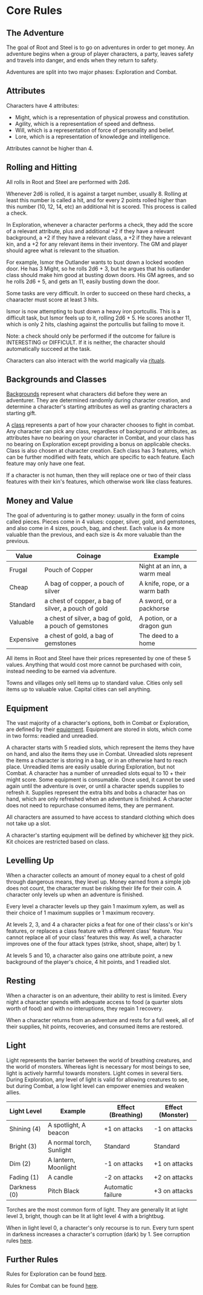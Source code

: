 # Core Rules

## The Adventure

The goal of Root and Steel is to go on adventures in order to get money. An adventure begins when a group of player characters, a party, leaves safety and travels into danger, and ends when they return to safety.

Adventures are split into two major phases: Exploration and Combat.

## Attributes

Characters have 4 attributes:
- Might, which is a representation of physical prowess and constitution.
- Agility, which is a representation of speed and deftness.
- Will, which is a representation of force of personality and belief.
- Lore, which is a representation of knowledge and intelligence.

Attributes cannot be higher than 4.

## Rolling and Hitting

All rolls in Root and Steel are performed with 2d6. 

Whenever 2d6 is rolled, it is against a target number, usually 8. Rolling at least this number is called a hit, and for every 2 points rolled higher than this number (10, 12, 14, etc) an additional hit is scored. This process is called a check.

In Exploration, whenever a character performs a check, they add the score of a relevant attribute, plus and additional +2 if they have a relevant background, a +2 if they have a relevant class, a +2 if they have a relevant kin, and a +2 for any relevant items in their inventory. The GM and player should agree what is relevant to the situation.

For example, Ismor the Outlander wants to bust down a locked wooden door. He has 3 Might, so he rolls 2d6 + 3, but he argues that his outlander class should make him good at busting down doors. His GM agrees, and so he rolls 2d6 + 5, and gets an 11, easily busting down the door.

Some tasks are very difficult. In order to succeed on these hard checks, a chaaracter must score at least 3 hits.

Ismor is now attempting to bust down a heavy iron portcullis. This is a difficult task, but Ismor feels up to it, rolling 2d6 + 5. He scores another 11, which is only 2 hits, clashing against the portcullis but failing to move it.

Note: a check should only be performed if the outcome for failure is INTERESTING or DIFFICULT. If it is neither, the character should automatically succeed at the task.

Characters can also interact with the world magically via [rituals](rituals.md).

## Backgrounds and Classes

[Backgrounds](backgrounds.md) represent what characters did before they were an adventurer. They are determined randomly during character creation, and determine a character's starting attributes as well as granting characters a starting gift.

A [class](classes.md) represents a part of how your character chooses to fight in combat. Any character can pick any class, regardless of background or attributes, as attributes have no bearing on your character in Combat, and your class has no bearing on Exploration except providing a bonus on applicable checks. Class is also chosen at character creation. Each class has 3 features, which can be further modified with feats, which are specific to each feature. Each feature may only have one feat.

If a character is not human, then they will replace one or two of their class features with their kin's features, which otherwise work like class features.

## Money and Value

The goal of adventuring is to gather money: usually in the form of coins called pieces. Pieces come in 4 values: copper, silver, gold, and gemstones, and also come in 4 sizes, pouch, bag, and chest. Each value is 4x more valuable than the previous, and each size is 4x more valuable than the previous.

<table class="tg"><thead>
  <tr>
    <th class="tg-0pky">Value</th>
    <th class="tg-0pky">Coinage</th>
    <th class="tg-0pky">Example</th>
  </tr></thead>
<tbody>
  <tr>
    <td class="tg-0pky">Frugal</td>
    <td class="tg-0pky">Pouch of Copper</td>
    <td class="tg-0pky">Night at an inn, a warm meal</td>
  </tr>
  <tr>
    <td class="tg-0pky">Cheap</td>
    <td class="tg-0pky">A bag of copper, a pouch of silver</td>
    <td class="tg-0pky">A knife, rope, or a warm bath</td>
  </tr>
  <tr>
    <td class="tg-0pky">Standard</td>
    <td class="tg-0pky">a chest of copper, a bag of silver, a pouch of gold</td>
    <td class="tg-0pky">A sword, or a packhorse</td>
  </tr>
  <tr>
    <td class="tg-0pky">Valuable</td>
    <td class="tg-0pky">a chest of silver, a bag of gold, a pouch of gemstones</td>
    <td class="tg-0pky">A potion, or a dragon gun</td>
  </tr>
  <tr>
    <td class="tg-0pky">Expensive</td>
    <td class="tg-0pky">a chest of gold, a bag of gemstones</td>
    <td class="tg-0pky">The deed to a home</td>
  </tr>
</tbody>
</table>

All items in Root and Steel have their prices represented by one of these 5 values. Anything that would cost more cannot be purchased with coin, instead needing to be earned via adventure.

Towns and villages only sell items up to standard value. Cities only sell items up to valuable value. Capital cities can sell anything.

## Equipment

The vast majority of a character's options, both in Combat or Exploration, are defined by their [equipment](equipment.md). Equipment are stored in slots, which come in two forms: readied and unreadied.

A character starts with 5 readied slots, which represent the items they have on hand, and also the items they use in Combat. Unreadied slots represent the items a character is storing in a bag, or in an otherwise hard to reach place. Unreadied items are easily usable during Exploration, but not Combat. A character has a number of unreadied slots equal to 10 + their might score. Some equipment is consumable. Once used, it cannot be used again until the adventure is over, or until a character spends supplies to refresh it. Supplies represent the extra bits and bobs a character has on hand, which are only refreshed when an adventure is finished. A character does not need to repurchase consumed items, they are permanent.

All characters are assumed to have access to standard clothing which does not take up a slot.

A character's starting equipment will be defined by whichever [kit](kits.md) they pick. Kit choices are restricted based on class.

## Levelling Up

When a character collects an amount of money equal to a chest of gold through dangerous means, they level up. Money earned from a simple job does not count, the character must be risking their life for their coin. A character only levels up when an adventure is finished.

Every level a character levels up they gain 1 maximum xylem, as well as their choice of 1 maximum supplies or 1 maximum recovery.

At levels 2, 3, and 4 a character picks a feat for one of their class's or kin's features, or replaces a class feature with a different class' feature. You cannot replace all of your class' features this way. As well, a character improves one of the four attack types (strike, shoot, shape, alter) by 1.

At levels 5 and 10, a character also gains one attribute point, a new background of the player's choice, 4 hit points, and 1 readied slot.

## Resting

When a character is on an adventure, their ability to rest is limited. Every night a character spends with adequate access to food (a quarter slots worth of food) and with no interuptions, they regain 1 recovery.

When a character returns from an adventure and rests for a full week, all of their supplies, hit points, recoveries, and consumed items are restored.

## Light

Light represents the barrier between the world of breathing creatures, and the world of monsters. Whereas light is necessary for most beings to see, light is actively harmful towards monsters. Light comes in several tiers. During Exploration, any level of light is valid for allowing creatures to see, but during Combat, a low light level can empower enemies and weaken allies.

<table class="tg"><thead>
  <tr>
    <th class="tg-0pky">Light Level</th>
    <th class="tg-0pky">Example</th>
    <th class="tg-0pky">Effect (Breathing)</th>
    <th class="tg-0pky">Effect (Monster)</th>
  </tr></thead>
<tbody>
  <tr>
    <td class="tg-0pky">Shining (4)</td>
    <td class="tg-0pky">A spotlight, A beacon</td>
    <td class="tg-0pky">+1 on attacks</td>
    <td class="tg-0pky">-1 on attacks</td>
  </tr>
  <tr>
    <td class="tg-0pky">Bright (3)</td>
    <td class="tg-0pky">A normal torch, Sunlight</td>
    <td class="tg-0pky">Standard</td>
    <td class="tg-0pky">Standard</td>
  </tr>
  <tr>
    <td class="tg-0pky">Dim (2)</td>
    <td class="tg-0pky">A lantern, Moonlight</td>
    <td class="tg-0pky">-1 on attacks</td>
    <td class="tg-0pky">+1 on attacks</td>
  </tr>
  <tr>
    <td class="tg-0pky">Fading (1)</td>
    <td class="tg-0pky">A candle</td>
    <td class="tg-0pky">-2 on attacks</td>
    <td class="tg-0pky">+2 on attacks</td>
  </tr>
  <tr>
    <td class="tg-0pky">Darkness (0)</td>
    <td class="tg-0pky">Pitch Black</td>
    <td class="tg-0pky">Automatic failure</td>
    <td class="tg-0pky">+3 on attacks</td>
  </tr>
</tbody>
</table>

Torches are the most common form of light. They are generally lit at light level 3, bright, though can be lit at light level 4 with a brightbug.

When in light level 0, a character's only recourse is to run. Every turn spent in darkness increases a character's corruption (dark) by 1. See corruption rules [here](corruption.md).

## Further Rules

Rules for Exploration can be found [here](exploration.md).

Rules for Combat can be found [here](combat.md).
